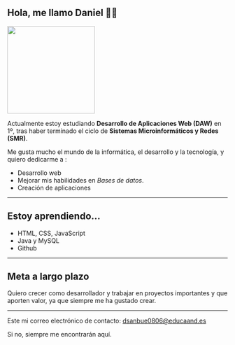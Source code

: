 ## Hola, me llamo Daniel 🫡🖖

<p align="left" style="display: flex; align-items: center;">
  <img src="" width="200" style="margin-right: 15px;">
  <span style="font-size: 2em;">

Actualmente estoy estudiando **Desarrollo de Aplicaciones Web (DAW)** en 1º,
tras haber terminado el ciclo de **Sistemas Microinformáticos y Redes (SMR)**.

Me gusta mucho el mundo de la informática, el desarrollo y la tecnología, y quiero dedicarme a :

- Desarrollo web
- Mejorar mis habilidades en *Bases de datos*.
- Creación de aplicaciones
  
---

## Estoy aprendiendo...

- HTML, CSS, JavaScript
- Java y MySQL
- Github

---

## Meta a largo plazo

Quiero crecer como desarrollador y trabajar en proyectos importantes y que aporten valor, ya que siempre me ha gustado crear.


---

Este mi correo electrónico de contacto: dsanbue0806@educaand.es

Si no, siempre me encontrarán aquí.
